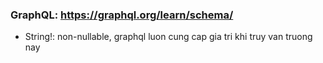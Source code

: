 ### GraphQL: https://graphql.org/learn/schema/

- String!: non-nullable, graphql luon cung cap gia tri khi truy van truong nay

<!-- 
mutation {
	createComment(idea: "1c3f7b4c-6706-4272-adc4-faea003bcf33", comment: "comment 3") {
    id,
    comment
  }
} -->

<!-- 
{
  whoaim {
    id
    username
  }
} -->

<!-- 
{
	comment(id: "d5ffcab3-b3b8-4f32-99a1-e962a09531ce") {
    id,
    created,
    author {
      id
      username
    }
    idea {
      id
      idea
    }
  }
} -->

